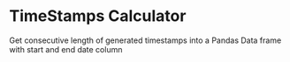 # TimeStamps Calculator
Get consecutive length of generated timestamps into a Pandas Data frame with start and end date column
